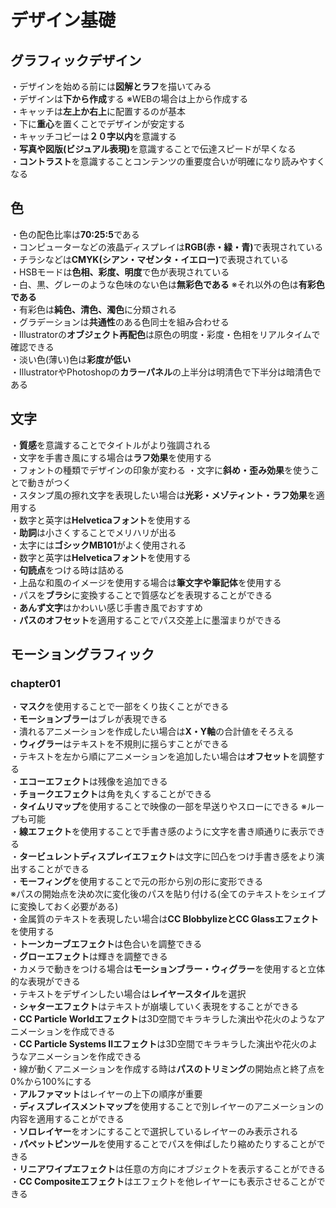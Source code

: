 # デザイン基礎

<h2>グラフィックデザイン</h2>
・デザインを始める前には<strong>図解とラフ</strong>を描いてみる<br>
・デザインは<strong>下から作成</strong>する ※WEBの場合は上から作成する<br>
・キャッチは<strong>左上か右上</strong>に配置するのが基本<br>
・下に<strong>重心</strong>を置くことでデザインが安定する<br>
・キャッチコピーは<strong>２０字以内</strong>を意識する<br>
・<strong>写真や図版(ビジュアル表現)</strong>を意識することで伝達スピードが早くなる<br>
・<strong>コントラスト</strong>を意識することコンテンツの重要度合いが明確になり読みやすくなる<br>

<h2>色</h2>
・色の配色比率は<strong>70:25:5</strong>である<br>
・コンピューターなどの液晶ディスプレイは<strong>RGB(赤・緑・青)</strong>で表現されている<br>
・チラシなどは<strong>CMYK(シアン・マゼンタ・イエロー)</strong>で表現されている<br>
・HSBモードは<strong>色相、彩度、明度</strong>で色が表現されている<br>
・白、黒、グレーのような色味のない色は<strong>無彩色である</strong> ※それ以外の色は<strong>有彩色である</strong><br>
・有彩色は<strong>純色、清色、濁色</strong>に分類される<br>
・グラデーションは<strong>共通性</strong>のある色同士を組み合わせる<br>
・Illustratorの<strong>オブジェクト再配色</strong>は原色の明度・彩度・色相をリアルタイムで確認できる<br>
・淡い色(薄い)色は<strong>彩度が低い</strong><br>
・IllustratorやPhotoshopの<strong>カラーパネル</strong>の上半分は明清色で下半分は暗清色である<br>

<h2>文字</h2>
・<strong>質感</strong>を意識することでタイトルがより強調される<br>
・文字を手書き風にする場合は<strong>ラフ効果</strong>を使用する<br>
・フォントの種類でデザインの印象が変わる
・文字に<strong>斜め・歪み効果</strong>を使うことで動きがつく<br>
・スタンプ風の擦れ文字を表現したい場合は<strong>光彩・メゾティント・ラフ効果</strong>を適用する<br>
・数字と英字は<strong>Helveticaフォント</strong>を使用する<br>
・<strong>助詞</strong>は小さくすることでメリハリが出る<br>
・太字には<strong>ゴシックMB101</strong>がよく使用される<br>
・数字と英字は<strong>Helveticaフォント</strong>を使用する<br>
・<strong>句読点</strong>をつける時は詰める<br>
・上品な和風のイメージを使用する場合は<strong>筆文字や筆記体</strong>を使用する<br>
・パスを<strong>ブラシ</strong>に変換することで質感などを表現することができる<br>
・<strong>あんず文字</strong>はかわいい感じ手書き風でおすすめ<br>
・<strong>パスのオフセット</strong>を適用することでパス交差上に墨溜まりができる<br>

<h2>モーショングラフィック</h2>
<h3>chapter01</h3>
・<strong>マスク</strong>を使用することで一部をくり抜くことができる<br>
・<strong>モーションブラー</strong>はブレが表現できる<br>
・潰れるアニメーションを作成したい場合は<strong>X・Y軸</strong>の合計値をそろえる<br>
・<strong>ウィグラー</strong>はテキストを不規則に揺らすことができる<br>
・テキストを左から順にアニメーションを追加したい場合は<strong>オフセット</strong>を調整する<br>
・<strong>エコーエフェクト</strong>は残像を追加できる<br>
・<strong>チョークエフェクト</strong>は角を丸くすることができる<br>
・<strong>タイムリマップ</strong>を使用することで映像の一部を早送りやスローにできる ※ループも可能<br>
・<strong>線エフェクト</strong>を使用することで手書き感のように文字を書き順通りに表示できる<br>
・<strong>タービュレントディスプレイエフェクト</strong>は文字に凹凸をつけ手書き感をより演出することができる<br>
・<strong>モーフィング</strong>を使用することで元の形から別の形に変形できる<br>
※パスの開始点を決め次に変化後のパスを貼り付ける(全てのテキストをシェイプに変換しておく必要がある)<br>
・金属質のテキストを表現したい場合は<strong>CC BlobbylizeとCC Glassエフェクト</strong>を使用する<br>
・<strong>トーンカーブエフェクト</strong>は色合いを調整できる<br>
・<strong>グローエフェクト</strong>は輝きを調整できる<br>
・カメラで動きをつける場合は<strong>モーションブラー・ウィグラー</strong>を使用すると立体的な表現ができる<br>
・テキストをデザインしたい場合は<strong>レイヤースタイル</strong>を選択<br>
・<strong>シャターエフェクト</strong>はテキストが崩壊していく表現をすることができる<br>
・<strong>CC Particle Worldエフェクト</strong>は3D空間でキラキラした演出や花火のようなアニメーションを作成できる<br>
・<strong>CC Particle Systems IIエフェクト</strong>は3D空間でキラキラした演出や花火のようなアニメーションを作成できる<br>
・線が動くアニメーションを作成する時は<strong>パスのトリミング</strong>の開始点と終了点を0%から100%にする<br>
・<strong>アルファマット</strong>はレイヤーの上下の順序が重要<br>
・<strong>ディスプレイスメントマップ</strong>を使用することで別レイヤーのアニメーションの内容を適用することができる<br>
・<strong>ソロレイヤー</strong>をオンにすることで選択しているレイヤーのみ表示される<br>
・<strong>パペットピンツール</strong>を使用することでパスを伸ばしたり縮めたりすることができる<br>
・<strong>リニアワイプエフェクト</strong>は任意の方向にオブジェクトを表示することができる<br>
・<strong>CC Compositeエフェクト</strong>はエフェクトを他レイヤーにも表示させることができる<br>


